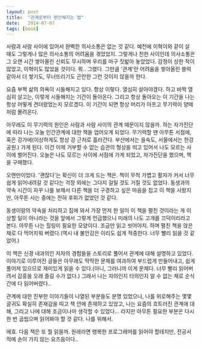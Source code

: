 ```yaml
---
layout: post
title:  "관계로부터 편안해지는 법"
date:   2014-07-07
tags: [book]
---
```


  사람과 사람 사이에 있어서 완벽한 의사소통은 없는 것 같다. 예전에 이혁이와 같이 살 때도 그렇게나 많은 의사소통의 어려움을 겪었었지. 그렇게나 친한 사이인데 의사소통은 그 오랜 시간 쌓아올린 신뢰도 무시하며 우리를 마구 짓밟아 놓았었다. 감정이 상한 적이 많았고, 이혁이도 많았을 것이다. 뭐.. 그랬다. 그만큼 '관계'란 어려움을 쌓아올린 블럭같아서 더 쌓기도, 무너뜨리기도 곤란한 그런 것이지 않을까 한다. 

  요즘 부쩍 삶의 의욕이 시들해지고 있다. 항상 이렇다. 열심히 살아야겠다. 하고 바짝 열심히 살고는, 이렇게 시들해지는 기간이 돌아온다. 그리고 항상 돌아오는 이 기간을 나는 항상 어떻게 견뎌왔었는지 모르겠다. 이 기간이 되면 항상 머리가 아프고 무기력이 양떼처럼 몰려온다. 

  아무래도 이 무기력의 원인은 사람과 사람 사이의 관계 때문이지 않을까. 하는 자가진단에 따라 나는 오늘 인간관계에 대한 책을 업어오게 되었다. 무기력할 땐 아무튼 서점에, 혹은 강가에(이상하게도 항상 강 근처로 흘러간다. 부산에서는 을숙도, 서울에서는 한강공원.) 가게 된다. 이건 이제 거부할 수 없는 습관의 형상을 띄고 있어서 나도 모르는 사이에 벌어진다. 오늘은 나도 모르는 사이에 서점에 가게 되었고, 자가진단을 했으며, 책을 구매했다. 

  오랜만이었다. '괜찮다'는 확신이 더 크게 드는 책은. 책이 무척 가볍고 활자가 커서 너무 쉽게 읽어내려갈 것 같다는 걱정 외에는 그다지 걸릴 것도 거칠 것도 없었다. 동생과의 약속 시간이 자꾸 나를 보채서 다른 책을 더 구경하고 싶은 마음을 접고 이 책을 사왔지만, 아무튼 사는 중에는 전혀 후회가 없었던 것 같다. 

  동생이랑의 약속을 처리하고 집에 와서 가장 먼저 한 일이 이 책을 펼친 것이라는 게 이상할 일이 아니라는 것을 앞에서 그렇게 언급했으니 미래의 나도 고개를 끄덕이리라고 본다. 아무튼 나는 힐링이 필요한 모양이다. 조금만 읽고 씻어야지. 하며 펼친 책을 앉은 채로 다 먹어치워 버렸다.(역시 내 불안감은 이리도 쉽게 적중한다. 너무 빨리 읽을 것 같았어.) 

  이 책은 신경 내과의인 저자의 경험들을 스토리로 풀어서 관계에 대해 설명하고 있었다. 이야기로 이루어진 글들은 아무래도 딱딱한 문체를 여과하여 부드럽게 만들어내고, 쉽게 풀어져 있으므로 재미있게 읽을 수 있다.(아니, 그러니까 이게 문제다. 너무 빨리 읽어버려서 감흥을 오래 즐길 수가 없다.) 그래서 나는 자의인지 타의인지 알 수 없는 채로 순식간에 다 읽어버렸다.. 

  관계에 대한 진부한 이야기들이 나열된 부분들도 분명 있었으나, 나를 위로해주는 몇몇 글귀도 확실히 존재감을 띠고 책 안에 존재하고 있었고, 나는 요즘의 흐트러진 관계에 대해, 그리고 나에 대해 조금이나마 생각할 수 있었다... 라지만 아무튼 필요한 부분은 다시 한 번 곱씹으며 읽어봐야 할 것 같다. 나를 위해서. 

  에효. 다음 책은 또 뭘 읽을까. 원래라면 행복한 프로그래머를 읽어야 할테지만, 전공서적에 손이 가지 않는 요즈음이다..